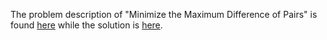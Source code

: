 The problem description of "Minimize the Maximum Difference of Pairs" is found [here](https://leetcode.com/problems/minimize-the-maximum-difference-of-pairs/) while the solution is [here](https://github.com/aurimas13/Solutions-To-Problems/blob/main/LeetCode/Java%20Solutions/Minimize%20the%20Maximum%20Difference%20of%20Pairs/minimize.java).